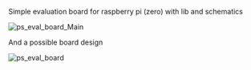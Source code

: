 Simple evaluation board for raspberry pi (zero) with lib and schematics

![ps_eval_board_Main](https://user-images.githubusercontent.com/80522869/150007262-9ea80cc1-ee29-4a51-9909-382d6093ace2.gif)

And a possible board design

![ps_eval_board](https://user-images.githubusercontent.com/80522869/150007057-a8622906-360c-49f8-9bcb-9226eacd2ee6.png)

